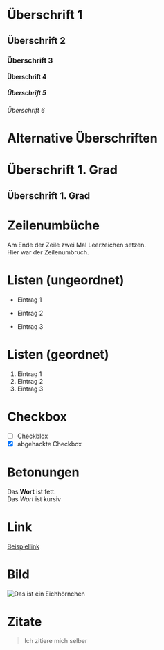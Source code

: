 # Überschrift 1
## Überschrift 2
### Überschrift 3
#### Überschrift 4
##### Überschrift 5
###### Überschrift 6

# Alternative Überschriften

Überschrift 1. Grad 
===

Überschrift 1. Grad 
---

# Zeilenumbüche

Am Ende der Zeile zwei Mal Leerzeichen setzen.    
Hier war der Zeilenumbruch.

# Listen (ungeordnet)

- Eintrag 1
+ Eintrag 2
* Eintrag 3

# Listen (geordnet)

1. Eintrag 1
2. Eintrag 2
3. Eintrag 3

# Checkbox 

- [ ] Checkblox
- [x] abgehackte Checkbox

# Betonungen
Das **Wort** ist fett.  
Das _Wort_ ist kursiv

# Link

[Beispiellink](https://github.com/neuefische/cgn-web-23-1/blob/main/sessions/github-and-markdown/github-and-markdown.md)

# Bild

![Das ist ein Eichhörnchen](https://www.br.de/kinder/rotes-eichhoernchen-nuss-100~_v-img__16__9__l_-1dc0e8f74459dd04c91a0d45af4972b9069f1135.jpg?version=db6ef)

# Zitate

> Ich zitiere mich selber
